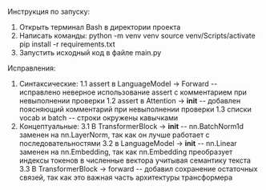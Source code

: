 Инструкция по запуску:
1. Открыть терминал Bash в директории проекта
2. Написать команды: 
    python -m venv venv
    source venv/Scripts/activate
    pip install -r requirements.txt
3. Запустить исходный код в файле main.py

Исправления:
1. Синтаксические:
1.1 assert в LanguageModel -> Forward -- исправлено неверное использование assert с комментарием при невыполнении проверки
1.2 assert в Attention -> __init__ -- добавлен поясняющий комментарий при невыполнении проверки
1.3 списки vocab и batch -- строки окружены кавычками 
3. Концептуальные:
3.1 В TransformerBlock -> __init__ -- nn.BatchNorm1d заменен на nn.LayerNorm, так как он лучше работает с последовательностями
3.2 в LanguageModel -> __init__ -- nn.Linear заменен на nn.Embedding, так как nn.Embedding преобразует индексы токенов в численные вектора учитывая семантику текста
3.3 В TransformerBlock -> forward -- добавил сохранение остаточных связей, так как это важная часть архитектуры трансформера
